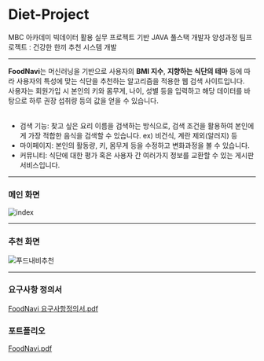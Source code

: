 # Diet-Project
MBC 아카데미 빅데이터 활용 실무 프로젝트 기반 JAVA 풀스택 개발자 양성과정 팀프로젝트 : 건강한 한끼 추천 시스템 개발
<hr>
<span style='color🌲'><strong>FoodNavi</strong></span>는 머신러닝을 기반으로 사용자의 <strong>BMI 지수</strong>, <strong>지향하는 식단의 테마</strong> 등에 따라 사용자의 특성에 맞는 식단을 추천하는 알고리즘을 적용한 웹 검색 사이트입니다.<br>
사용자는 회원가입 시 본인의 키와 몸무게, 나이, 성별 등을 입력하고 해당 데이터를 바탕으로 하루 권장 섭취량 등의 값을 얻을 수 있습니다.<br><br>

<ul>
  <li>검색 기능: 찾고 싶은 요리 이름을 검색하는 방식으로, 검색 조건을 활용하여 본인에게 가장 적합한 음식을 검색할 수 있습니다. ex) 비건식, 계란 제외(알러지) 등</li>
  <li>마이페이지: 본인의 활동량, 키, 몸무게 등을 수정하고 변화과정을 볼 수 있습니다.</li>
  <li>커뮤니티: 식단에 대한 평가 혹은 사용자 간 여러가지 정보를 교환할 수 있는 게시판 서비스입니다.</li>
</ul>
<hr>

### 메인 화면
![index](https://github.com/Sangho-Do/FoodNavi/assets/158795073/17177f44-f5c0-40d5-9d29-69884235ff10)

<hr>

### 추천 화면
![푸드내비추천](https://github.com/Sangho-Do/FoodNavi/assets/158795073/2040256a-a028-4a3a-b0b6-fdca7797c692)

<hr>

### 요구사항 정의서
[FoodNavi 요구사항정의서.pdf](https://github.com/user-attachments/files/16050804/FoodNavi.pdf)

### 포트폴리오
[FoodNavi.pdf](https://github.com/user-attachments/files/16050810/FoodNavi.pdf)


